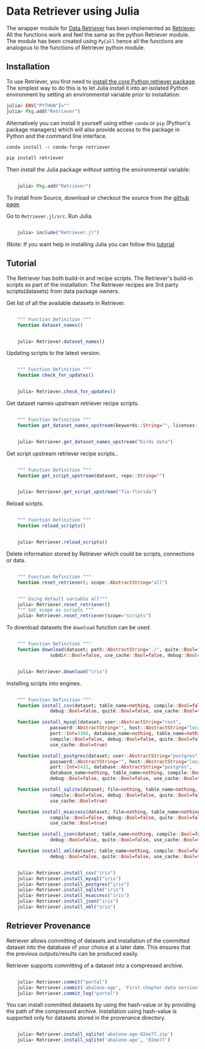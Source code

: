# Data Retriever using Julia

The wrapper module for [Data Retriever](https://www.data-retriever.org) has been implemented as [Retriever](https://github.com/weecology/Retriever.jl.git).
All the functions work and feel the same as the python Retriever module.
The module has been created using ``PyCall`` hence all the functions are analogous to the functions of Retriever python module.


## Installation

To use Retriever, you first need to
[install the core Python retriever package](https://www.data-retriever.org).
The simplest way to do this is to let Julia install it into an isolated Python
environment by setting an environmental variable prior to installation:

```julia
julia> ENV["PYTHON"]=""
julia> Pkg.add("Retriever")
```

Alternatively you can install it yourself using either `conda` or `pip`
(Python's package managers) which will also provide access to the package in
Python and the command line interface.

```bash
conda install -c conda-forge retriever
```

```bash
pip install retriever
```

Then install the Julia package *without* setting the environmental variable:

```julia

    julia> Pkg.add("Retriever")

```

To install from Source, download or checkout the source from the [github page](https://github.com/weecology/Retriever.jl).

Go to `Retriever.jl/src`. Run Julia.

```julia

    julia> include("Retriever.jl")

```

(Note: If you want help in installing Julia you can follow this [tutorial](https://medium.com/@shivamnegi2019/julia-beginners-guide-part-1-a9c369128c78)

## Tutorial

The Retriever has both build-in and recipe scripts.
The Retriever's build-in scripts as part of the installation.
The Retriever recipes are 3rd party scripts(datasets) from data package owners.

Get list of all the available datasets in Retriever.

```julia

    """ Function Definition """
    function dataset_names()

```

```julia

    julia> Retriever.dataset_names()

```

Updating scripts to the latest version.

```julia

    """ Function Definition """
    function check_for_updates()

```

```julia

    julia> Retriever.check_for_updates()

```

Get dataset names upstream retriever recipe scripts.

```julia

    """ Function Definition """
    function get_dataset_names_upstream(keywords::String="", licenses::String="", repo::String="")

```

```julia

    julia> Retriever.get_dataset_names_upstream("birds data")

```

Get script upstream retriever recipe scripts..

```julia

    """ Function Definition """
    function get_script_upstream(dataset, repo::String="")

```

```julia

    julia> Retriever.get_script_upstream("fia-florida")

```

Reload scripts.

```julia

    """ Function Definition """
    function reload_scripts()

```

```julia

    julia> Retriever.reload_scripts()

```

Delete information stored by Retriever which could be scripts, connections or data.

```julia

    """ Function Definition """
    function reset_retriever(; scope::AbstractString="all")

```

```julia

    """ Using default variable all"""
    julia> Retriever.reset_retriever()
    """ Set scope as scripts """
    julia> Retriever.reset_retriever(scope="scripts")

```

To download datasets the ``download`` function can be used.

```julia

    """ Function Definition """
    function download(dataset; path::AbstractString="./", quite::Bool=false,
                subdir::Bool=false, use_cache::Bool=false, debug::Bool=false)

```

```julia

    julia> Retriever.download("iris")

```

Installing scripts into engines.


```julia

    """ Function Definition """
    function install_csv(dataset; table_name=nothing, compile::Bool=false,
                debug::Bool=false, quite::Bool=false, use_cache::Bool=true)

    function install_mysql(dataset; user::AbstractString="root",
                password::AbstractString="", host::AbstractString="localhost",
                port::Int=3306, database_name=nothing, table_name=nothing,
                compile::Bool=false, debug::Bool=false, quite::Bool=false,
                use_cache::Bool=true)

    function install_postgres(dataset; user::AbstractString="postgres",
                password::AbstractString="", host::AbstractString="localhost",
                port::Int=5432, database::AbstractString="postgres",
                database_name=nothing, table_name=nothing, compile::Bool=false,
                debug::Bool=false, quite::Bool=false, use_cache::Bool=true)

    function install_sqlite(dataset; file=nothing, table_name=nothing,
                compile::Bool=false, debug::Bool=false, quite::Bool=false,
                use_cache::Bool=true)

    function install_msaccess(dataset; file=nothing, table_name=nothing,
                compile::Bool=false, debug::Bool=false, quite::Bool=false,
                use_cache::Bool=true)

    function install_json(dataset; table_name=nothing, compile::Bool=false,
                debug::Bool=false, quite::Bool=false, use_cache::Bool=true)

    function install_xml(dataset; table_name=nothing, compile::Bool=false,
                debug::Bool=false, quite::Bool=false, use_cache::Bool=true)

```

```julia

    julia> Retriever.install_csv("iris")
    julia> Retriever.install_mysql("iris")
    julia> Retriever.install_postgres("iris")
    julia> Retriever.install_sqlite("iris")
    julia> Retriever.install_msaccess("iris")
    julia> Retriever.install_json("iris")
    julia> Retriever.install_xml("iris")

```

## Retriever Provenance


Retriever allows committing of datasets and installation of the committed dataset into the database of your choice at a
later date.
This ensures that the previous outputs/results can be produced easily.

 
Retriever supports committing of a dataset into a compressed archive.

```julia

    julia> Retriever.commit("portal")
    julia> Retriever.commit('abalone-age', 'First chapter data version 1')
    julia> Retriever.commit_log("portal")

```

You can install committed datasets by using the hash-value or by providing the path of the compressed archive.
Installation using hash-value is supported only for datasets stored in the provenance directory.

```julia

    julia> Retriever.install_sqlite('abalone-age-02ee77.zip')
    julia> Retriever.install_sqlite('abalone-age', '02ee77')

```